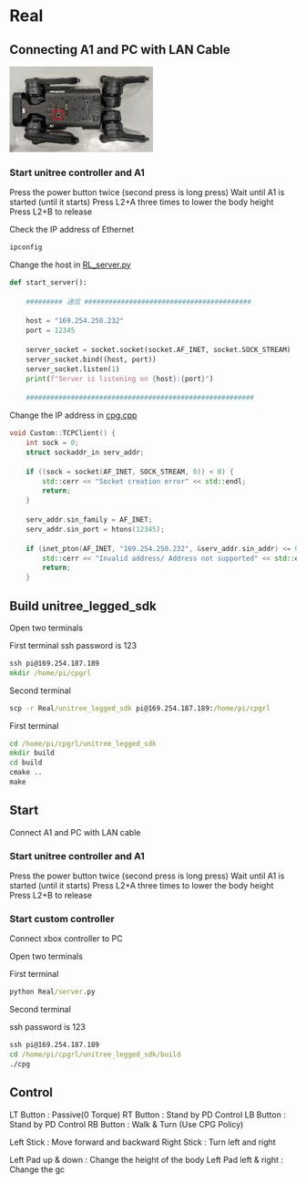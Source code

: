 # Real

## Connecting A1 and PC with LAN Cable

<!-- markdownlint-disable-next-line MD033 -->
<img src="../img/LAN_port.svg" width="50%" alt="LAN_port">

### Start unitree controller and A1

Press the power button twice (second press is long press)
Wait until A1 is started (until it starts)
Press L2+A three times to lower the body height
Press L2+B to release

Check the IP address of Ethernet

``` cmd
ipconfig
```

Change the host in [RL_server.py](./src/RL_server.py)

``` python
def start_server():
    
    ######### 通信 #########################################
    
    host = "169.254.250.232"
    port = 12345

    server_socket = socket.socket(socket.AF_INET, socket.SOCK_STREAM)
    server_socket.bind((host, port))
    server_socket.listen(1)
    print(f"Server is listening on {host}:{port}")
    
    ########################################################
```

Change the IP address in [cpg.cpp](src\unitree_legged_sdk\code\cpg.cpp)

``` cpp
void Custom::TCPClient() {
    int sock = 0;
    struct sockaddr_in serv_addr;

    if ((sock = socket(AF_INET, SOCK_STREAM, 0)) < 0) {
        std::cerr << "Socket creation error" << std::endl;
        return;
    }

    serv_addr.sin_family = AF_INET;
    serv_addr.sin_port = htons(12345);

    if (inet_pton(AF_INET, "169.254.250.232", &serv_addr.sin_addr) <= 0) {
        std::cerr << "Invalid address/ Address not supported" << std::endl;
        return;
    }
```

## Build unitree_legged_sdk

Open two terminals

First terminal
ssh password is 123

``` cmd
ssh pi@169.254.187.189
mkdir /home/pi/cpgrl
```

Second terminal

``` cmd
scp -r Real/unitree_legged_sdk pi@169.254.187.189:/home/pi/cpgrl
```

First terminal

``` cmd
cd /home/pi/cpgrl/unitree_legged_sdk
mkdir build
cd build
cmake ..
make
```

## Start

Connect A1 and PC with LAN cable

### Start unitree controller and A1

Press the power button twice (second press is long press)
Wait until A1 is started (until it starts)
Press L2+A three times to lower the body height
Press L2+B to release

### Start custom controller

Connect xbox controller to PC

Open two terminals

First terminal

``` cmd
python Real/server.py
```

Second terminal

ssh password is 123

``` cmd
ssh pi@169.254.187.189
cd /home/pi/cpgrl/unitree_legged_sdk/build
./cpg
```

## Control
LT Button : Passive(0 Torque)
RT Button : Stand by PD Control
LB Button : Stand by PD Control
RB Button : Walk & Turn (Use CPG Policy)

Left Stick : Move forward and backward
Right Stick : Turn left and right

Left Pad up & down : Change the height of the body
Left Pad left & right : Change the gc